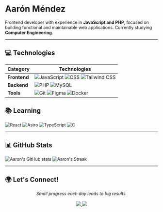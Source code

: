 # Aarón Méndez
Frontend developer with experience in **JavaScript and PHP**, focused on building functional and maintainable web applications. Currently studying **Computer Engineering**.

---
## 💻 Technologies
   Category       | Technologies                                                                                                                                                                                                 |
 |----------------|--------------------------------------------------------------------------------------------------------------------------------------------------------------------------------------------------------------|
 | **Frontend**   | ![JavaScript](https://img.shields.io/badge/JavaScript-F7DF1E?style=for-the-badge&logo=javascript&logoColor=black) ![CSS](https://img.shields.io/badge/CSS3-1572B6?style=for-the-badge&logo=css3&logoColor=white) ![Tailwind CSS](https://img.shields.io/badge/Tailwind_CSS-06B6D4?style=for-the-badge&logo=tailwind-css&logoColor=white) |
 | **Backend**    | ![PHP](https://img.shields.io/badge/PHP-777BB4?style=for-the-badge&logo=php&logoColor=white) ![MySQL](https://img.shields.io/badge/MySQL-4479A1?style=for-the-badge&logo=mysql&logoColor=white) |
 | **Tools**      | ![Git](https://img.shields.io/badge/Git-F05032?style=for-the-badge&logo=git&logoColor=white) ![Figma](https://img.shields.io/badge/Figma-F24E1E?style=for-the-badge&logo=figma&logoColor=white) ![Docker](https://img.shields.io/badge/Docker-2496ED?style=for-the-badge&logo=docker&logoColor=white) |

## 📚 Learning
![React](https://img.shields.io/badge/React-61DAFB?style=for-the-badge&logo=react&logoColor=black)
![Astro](https://img.shields.io/badge/Astro-FF5D01?style=for-the-badge&logo=astro&logoColor=white)
![TypeScript](https://img.shields.io/badge/TypeScript-3178C6?style=for-the-badge&logo=typescript&logoColor=white)
![C](https://img.shields.io/badge/C-A8B9CC?style=for-the-badge&logo=c&logoColor=black)

---
## 📊 GitHub Stats
![Aaron's GitHub stats](https://github-readme-stats.vercel.app/api?username=aarxnmendez&show_icons=true&theme=transparent&text_color=0D1017&title_color=3B82F6&icon_color=3B82F6&hide_border=true&card_width=400)
![Aaron's Streak](https://github-readme-streak-stats.herokuapp.com/?user=aarxnmendez&background=FFFFFF00&dates=0D1017&sideNums=3B82F6&sideLabels=0D1017&currStreakLabel=3B82F6&currStreakNum=0D1017&fire=3B82F6&ring=3B82F6&hide_border=true&card_width=400)

---

## 🌍 Let's Connect!
<p align="center">
   <i>Small progress each day leads to big results.</i>
   <br><br>
   <a href="https://www.linkedin.com/in/aaronmendezz/">
     <img src="https://img.shields.io/badge/LinkedIn-0077B5?style=for-the-badge&logo=linkedin&logoColor=white">
   </a>
   <a href="mailto:aarxnmendezz@gmail.com">
     <img src="https://img.shields.io/badge/Gmail-D14836?style=for-the-badge&logo=gmail&logoColor=white">
   </a>
</p>
